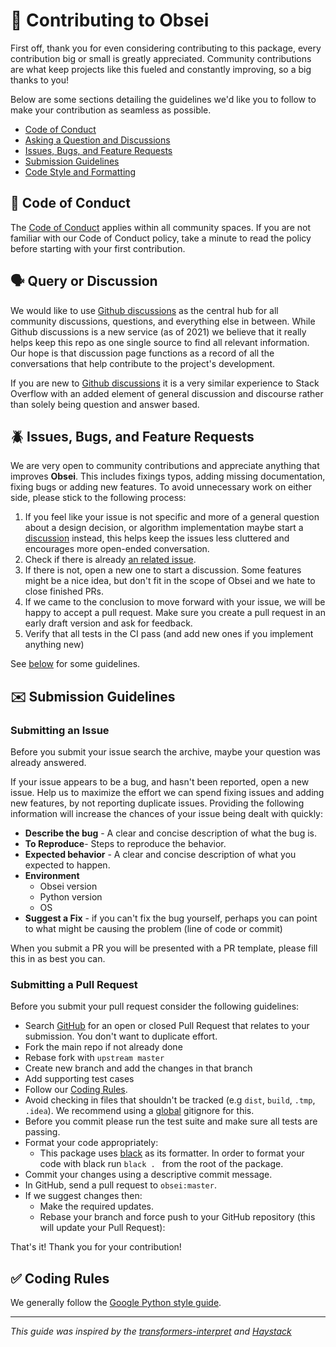 # 👐 Contributing to Obsei

First off, thank you for even considering contributing to this package, every contribution big or small is greatly appreciated.
Community contributions are what keep projects like this fueled and constantly improving, so a big thanks to you!

Below are some sections detailing the guidelines we'd like you to follow to make your contribution as seamless as possible.

- [Code of Conduct](#coc)
- [Asking a Question and Discussions](#question)
- [Issues, Bugs, and Feature Requests](#issue)
- [Submission Guidelines](#submit)
- [Code Style and Formatting](#code)

## 📜 <a name="coc"></a> Code of Conduct
The [Code of Conduct](https://github.com/obsei/obsei/blob/master/CODE_OF_CONDUCT.md) applies within all community spaces.
If you are not familiar with our Code of Conduct policy, take a minute to read the policy before starting with your first contribution.

## 🗣️ <a name="question"></a> Query or Discussion

We would like to use [Github discussions](https://github.com/obsei/obsei/discussions) as the central hub for all
community discussions, questions, and everything else in between. While Github discussions is a new service (as of 2021)
we believe that it really helps keep this repo as one single source to find all relevant information. Our hope is that
discussion page functions as a record of all the conversations that help contribute to the project's development.

If you are new to [Github discussions](https://github.com/obsei/obsei/discussions) it is a very similar experience
to Stack Overflow with an added element of general discussion and discourse rather than solely being question and answer based.

## 🪲 <a name="issue"></a> Issues, Bugs, and Feature Requests

We are very open to community contributions and appreciate anything that improves **Obsei**. This includes fixings typos, adding missing documentation, fixing bugs or adding new features.
To avoid unnecessary work on either side, please stick to the following process:

1. If you feel like your issue is not specific and more of a general question about a design decision, or algorithm implementation maybe start a [discussion](https://github.com/obsei/obsei/discussions) instead, this helps keep the issues less cluttered and encourages more open-ended conversation.
2. Check if there is already [an related issue](https://github.com/obsei/obsei/issues).
3. If there is not, open a new one to start a discussion. Some features might be a nice idea, but don't fit in the scope of Obsei and we hate to close finished PRs.
4. If we came to the conclusion to move forward with your issue, we will be happy to accept a pull request. Make sure you create a pull request in an early draft version and ask for feedback.
5. Verify that all tests in the CI pass (and add new ones if you implement anything new)

See [below](#submit) for some guidelines.

##  ✉️  <a name="submit"></a> Submission Guidelines

### Submitting an Issue

Before you submit your issue search the archive, maybe your question was already answered.

If your issue appears to be a bug, and hasn't been reported, open a new issue.
Help us to maximize the effort we can spend fixing issues and adding new
features, by not reporting duplicate issues. Providing the following information will increase the
chances of your issue being dealt with quickly:

- **Describe the bug** - A clear and concise description of what the bug is.
- **To Reproduce**- Steps to reproduce the behavior.
- **Expected behavior** - A clear and concise description of what you expected to happen.
- **Environment**
  - Obsei version
  - Python version
  - OS
- **Suggest a Fix** - if you can't fix the bug yourself, perhaps you can point to what might be
  causing the problem (line of code or commit)

When you submit a PR you will be presented with a PR template, please fill this in as best you can.

### Submitting a Pull Request

Before you submit your pull request consider the following guidelines:

- Search [GitHub](https://github.com/obsei/obsei/pulls) for an open or closed Pull Request
  that relates to your submission. You don't want to duplicate effort.
- Fork the main repo if not already done
- Rebase fork with `upstream master`
- Create new branch and add the changes in that branch
- Add supporting test cases
- Follow our [Coding Rules](#rules).
- Avoid checking in files that shouldn't be tracked (e.g `dist`, `build`, `.tmp`, `.idea`).
  We recommend using a [global](#global-gitignore) gitignore for this.
- Before you commit please run the test suite and make sure all tests are passing.
- Format your code appropriately:
  * This package uses [black](https://black.readthedocs.io/en/stable/) as its formatter.
    In order to format your code with black run ```black . ``` from the root of the package.
- Commit your changes using a descriptive commit message.
- In GitHub, send a pull request to `obsei:master`.
- If we suggest changes then:
  - Make the required updates.
  - Rebase your branch and force push to your GitHub repository (this will update your Pull Request):

That's it! Thank you for your contribution!


## ✅ <a name="rules"></a> Coding Rules

We generally follow the [Google Python style guide](http://google.github.io/styleguide/pyguide.html).

----

*This guide was inspired by the [transformers-interpret](https://github.com/cdpierse/transformers-interpret/blob/master/CONTRIBUTING.md)
and [Haystack](https://github.com/deepset-ai/haystack/blob/master/CONTRIBUTING.md)*
